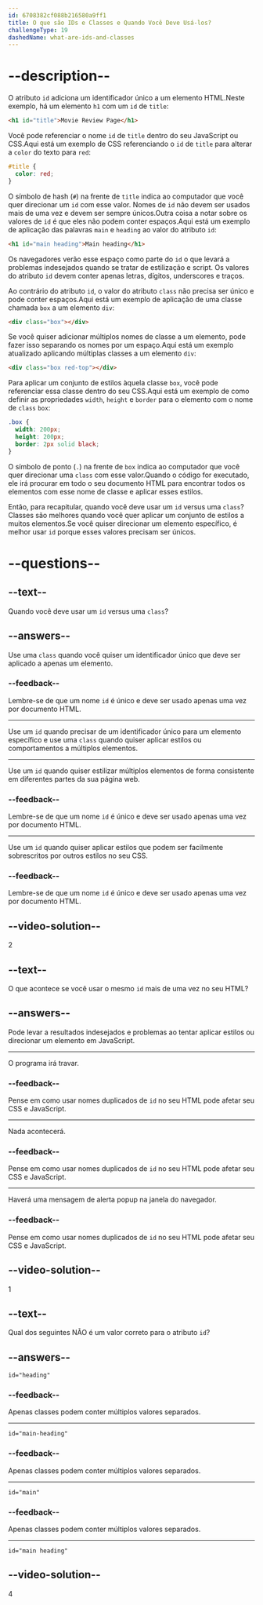 ```yaml
---
id: 6708382cf088b216580a9ff1
title: O que são IDs e Classes e Quando Você Deve Usá-los?
challengeType: 19
dashedName: what-are-ids-and-classes
---
```


# --description--

O atributo `id` adiciona um identificador único a um elemento HTML.Neste exemplo, há um elemento `h1` com um `id` de `title`:

```html
<h1 id="title">Movie Review Page</h1>
```

Você pode referenciar o nome `id` de `title` dentro do seu JavaScript ou CSS.Aqui está um exemplo de CSS referenciando o `id` de `title` para alterar a `color` do texto para `red`:

```css
#title {
  color: red;
}
```

O símbolo de hash (`#`) na frente de `title` indica ao computador que você quer direcionar um `id` com esse valor. Nomes de `id` não devem ser usados mais de uma vez e devem ser sempre únicos.Outra coisa a notar sobre os valores de `id` é que eles não podem conter espaços.Aqui está um exemplo de aplicação das palavras `main` e `heading` ao valor do atributo `id`:

```html
<h1 id="main heading">Main heading</h1>
```

Os navegadores verão esse espaço como parte do `id` o que levará a problemas indesejados quando se tratar de estilização e script. Os valores do atributo `id` devem conter apenas letras, dígitos, underscores e traços.

Ao contrário do atributo `id`, o valor do atributo `class` não precisa ser único e pode conter espaços.Aqui está um exemplo de aplicação de uma classe chamada `box` a um elemento `div`:

```html
<div class="box"></div>
```

Se você quiser adicionar múltiplos nomes de classe a um elemento, pode fazer isso separando os nomes por um espaço.Aqui está um exemplo atualizado aplicando múltiplas classes a um elemento `div`:

```html
<div class="box red-top"></div>
```

Para aplicar um conjunto de estilos àquela classe `box`, você pode referenciar essa classe dentro do seu CSS.Aqui está um exemplo de como definir as propriedades `width`, `height` e `border` para o elemento com o nome de `class` `box`:

```css
.box {
  width: 200px;
  height: 200px;
  border: 2px solid black;
}
```

O símbolo de ponto (`.`) na frente de `box` indica ao computador que você quer direcionar uma `class` com esse valor.Quando o código for executado, ele irá procurar em todo o seu documento HTML para encontrar todos os elementos com esse nome de classe e aplicar esses estilos.

Então, para recapitular, quando você deve usar um `id` versus uma `class`?Classes são melhores quando você quer aplicar um conjunto de estilos a muitos elementos.Se você quiser direcionar um elemento específico, é melhor usar `id` porque esses valores precisam ser únicos.

# --questions--

## --text--

Quando você deve usar um `id` versus uma `class`?

## --answers--

Use uma `class` quando você quiser um identificador único que deve ser aplicado a apenas um elemento.

### --feedback--

Lembre-se de que um nome `id` é único e deve ser usado apenas uma vez por documento HTML.

---

Use um `id` quando precisar de um identificador único para um elemento específico e use uma `class` quando quiser aplicar estilos ou comportamentos a múltiplos elementos.

---

Use um `id` quando quiser estilizar múltiplos elementos de forma consistente em diferentes partes da sua página web.

### --feedback--

Lembre-se de que um nome `id` é único e deve ser usado apenas uma vez por documento HTML.

---

Use um `id` quando quiser aplicar estilos que podem ser facilmente sobrescritos por outros estilos no seu CSS.

### --feedback--

Lembre-se de que um nome `id` é único e deve ser usado apenas uma vez por documento HTML.

## --video-solution--

2

## --text--

O que acontece se você usar o mesmo `id` mais de uma vez no seu HTML?

## --answers--

Pode levar a resultados indesejados e problemas ao tentar aplicar estilos ou direcionar um elemento em JavaScript.

---

O programa irá travar.

### --feedback--

Pense em como usar nomes duplicados de `id` no seu HTML pode afetar seu CSS e JavaScript.

---

Nada acontecerá.

### --feedback--

Pense em como usar nomes duplicados de `id` no seu HTML pode afetar seu CSS e JavaScript.

---

Haverá uma mensagem de alerta popup na janela do navegador.

### --feedback--

Pense em como usar nomes duplicados de `id` no seu HTML pode afetar seu CSS e JavaScript.

## --video-solution--

1

## --text--

Qual dos seguintes NÃO é um valor correto para o atributo `id`?

## --answers--

`id="heading"`

### --feedback--

Apenas classes podem conter múltiplos valores separados. 

---

`id="main-heading"`

### --feedback--

Apenas classes podem conter múltiplos valores separados. 

---

`id="main"`

### --feedback--

Apenas classes podem conter múltiplos valores separados. 

---

`id="main heading"`

## --video-solution--

4
